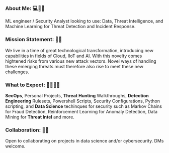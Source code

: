 ### About Me: 💻🥷🏽 

ML engineer / Security Analyst looking to use: Data, Threat Intelligence, and Machine Learning for Threat Detection and Incident Response. 

### Mission Statement: 💼🦾 

We live in a time of great technological transformation, introducing new capabilities in fields of Cloud, IIoT and AI. With this novelty comes hightened risks from various new attack vectors. Novel ways of handling these emerging threats must therefore also rise to meet these new challenges. 

### What to Expect: 🤷🏽‍♂️🔮 

**SecOps**, Personal Projects, **Threat Hunting** Walkthroughs, **Detection Engineering** Rulesets, Powershell Scripts, Security Configurations, Python scripting, and **Data Science** techinques for security such as Markov Chains for Fraud Detection, Reinforcement Learning for Anomaly Detection, Data Mining for **Threat Intel** and more.

### Collaboration: 👯🤝 

Open to collaborating on projects in data science and/or cybersecurity. DMs welcome.
